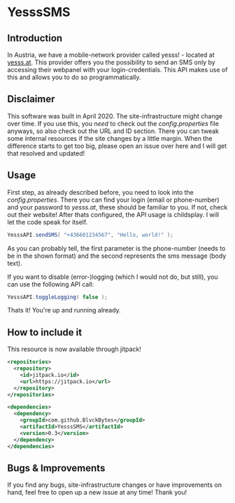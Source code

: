 # YesssSMS

## Introduction
In Austria, we have a mobile-network provider called yesss! - located at [yesss.at](https://www.yesss.at). This provider offers you the possibility to send an SMS only by accessing their webpanel with your login-credentials. This API makes use of this and allows you to do so programmatically.

## Disclaimer
This software was built in April 2020. The site-infrastructure might change over time. If you use this, you *need* to check out the *config.properties* file anyways, so also check out the URL and ID section. There you can tweak some internal resources if the site changes by a little margin. When the difference starts to get too big, please open an issue over here and I will get that resolved and updated!

## Usage
First step, as already described before, you need to look into the *config.properties*. There you can find your login (email or phone-number) and your password to *yesss.at*, these should be familiar to you. If not, check out their website! After thats configured, the API usage is childsplay. I will let the code speak for itself.

```java
YesssAPI.sendSMS( "+436601234567", "Hello, world!" );
``` 

As you can probably tell, the first parameter is the phone-number (needs to be in the shown format) and the second represents the sms message (body text).

If you want to disable (error-)logging (which I would not do, but still), you can use the following API call:

```java
YesssAPI.toggleLogging( false );
```

Thats it! You're up and running already.

## How to include it
This resource is now available through jitpack!
```xml
<repositories>
  <repository>
    <id>jitpack.io</id>
    <url>https://jitpack.io</url>
  </repository>
</repositories>

<dependencies>
  <dependency>
    <groupId>com.github.BlvckBytes</groupId>
    <artifactId>YesssSMS</artifactId>
    <version>0.3</version>
  </dependency>
</dependencies>
```

## Bugs & Improvements
If you find any bugs, site-infrastructure changes or have improvements on hand, feel free to open up a new issue at any time! Thank you!
